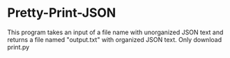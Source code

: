 # Pretty-Print-JSON

This program takes an input of a file name with unorganized JSON text and returns a file named "output.txt" with organized JSON text.
Only download print.py
